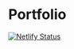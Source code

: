 # Portfolio
[![Netlify Status](https://api.netlify.com/api/v1/badges/811437ca-760f-4cb4-a5e7-87839616897c/deploy-status)](https://app.netlify.com/sites/mystifying-fermat-330b29/deploys)